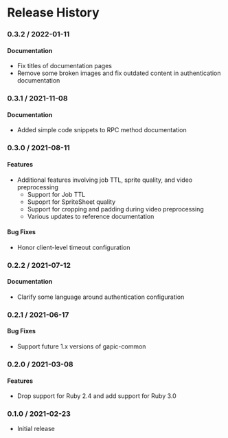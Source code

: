# Release History

### 0.3.2 / 2022-01-11

#### Documentation

* Fix titles of documentation pages
* Remove some broken images and fix outdated content in authentication documentation

### 0.3.1 / 2021-11-08

#### Documentation

* Added simple code snippets to RPC method documentation

### 0.3.0 / 2021-08-11

#### Features

* Additional features involving job TTL, sprite quality, and video preprocessing
  * Support for Job TTL
  * Supoprt for SpriteSheet quality
  * Support for cropping and padding during video preprocessing
  * Various updates to reference documentation

#### Bug Fixes

* Honor client-level timeout configuration

### 0.2.2 / 2021-07-12

#### Documentation

* Clarify some language around authentication configuration

### 0.2.1 / 2021-06-17

#### Bug Fixes

* Support future 1.x versions of gapic-common

### 0.2.0 / 2021-03-08

#### Features

* Drop support for Ruby 2.4 and add support for Ruby 3.0

### 0.1.0 / 2021-02-23

* Initial release
